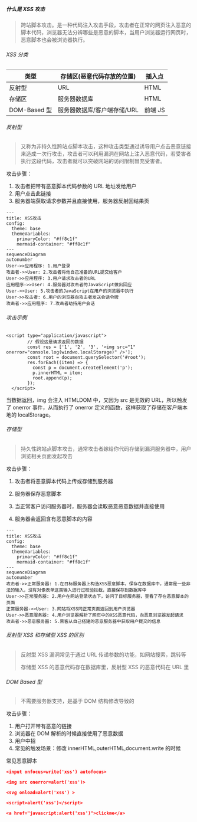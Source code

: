 ##### 什么是 XSS 攻击

> 跨站脚本攻击。是一种代码注入攻击手段，攻击者在正常的网页注入恶意的脚本代码，浏览器无法分辨哪些是恶意的脚本，当用户浏览器运行网页时，恶意脚本也会被浏览器执行。

###### XSS 分类

| 类型         | 存储区(恶意代码存放的位置)  | 插入点  |
| ------------ | --------------------------- | ------- |
| 反射型       | URL                         | HTML    |
| 存储区       | 服务器数据库                | HTML    |
| DOM-Based 型 | 服务器数据库/客户端存储/URL | 前端 JS |

###### 反射型

> 又称为非持久性跨站点脚本攻击，这种攻击类型通过诱导用户点击恶意链接来造成一次行攻击，攻击者可以利用漏洞在网站上注入恶意代码，若受害者执行这段代码，攻击者就可以突破网站的访问限制冒充受害者。

攻击步骤：

1. 攻击者把带有恶意脚本代码参数的 URL 地址发给用户
2. 用户点击此链接
3. 服务器端获取请求参数并且直接使用，服务器反射回结果页

```mermaid
---
title: XSS攻击
config:
  theme: base
  themeVariables:
    primaryColor: "#ff8c1f"
    mermaid-container: "#ff8c1f"
---
sequenceDiagram
autonumber
User->>应用程序: 1.用户登录
攻击者->>User: 2.攻击者将他自己准备的URL提交给客户
User->>应用程序: 3.用户请求攻击者的URL
应用程序->>User: 4.服务器对攻击者的JavaScript做出回应
User->>User: 5.攻击者的JavaScript在用户的浏览器中执行
User->>攻击者: 6.用户的浏览器向攻击者发送会话令牌
攻击者->>应用程序: 7.攻击者劫持用户会话
```

###### 攻击示例

```
<script type="application/javascript">
        // 假设这是请求返回的数据
        const res = ['1', '2', '3', '<img src="1" onerror="console.log(windwo.localStorage)" />'];
        const root = document.querySelector('#root');
        res.forEach((item) => {
          const p = document.createElement('p');
          p.innerHTML = item;
          root.append(p);
        });
  </script>
```

当数据返回，img 会注入 HTMLDOM 中，又因为 src 是无效的 URL，所以触发了 onerror 事件，从而执行了 onerror 定义的函数，这样获取了存储在客户端本地的 localStorage。

###### 存储型

> 持久性跨站点脚本攻击，通常攻击者嫁给你代码存储到漏洞服务器中，用户浏览相关页面发起攻击

攻击步骤：

1. 攻击者将恶意脚本代码上传或存储到服务器

2. 服务器保存恶意脚本

3. 当正常客户访问服务器时，服务器会读取恶意恶意数据并直接使用
4. 服务器会返回含有恶意脚本的内容

```mermaid
---
title: XSS攻击
config:
  theme: base
  themeVariables:
    primaryColor: "#ff8c1f"
    mermaid-container: "#ff8c1f"
---
sequenceDiagram
autonumber
攻击者->>正常服务器: 1.在目标服务器上构造XSS恶意脚本，保存在数据库中，通常是一些非法的输入，没有对像表单这类输入进行过校验拦截，直接保存到数据库中
User->>正常服务器: 2.用户在网站登录状态下，访问了目标服务器，查看了存在恶意脚本的页面
正常服务器->>User: 3.网站将XSS同正常页面返回到用户浏览器
User->>恶意服务器: 4.用户浏览器解析了网页中的XSS恶意代码，向恶意浏览器发起请求
攻击者->>恶意服务器: 5.黑客从自己搭建的恶意服务器中获取用户提交的信息
```

###### 反射型 XSS 和存储型 XSS 的区别

> 反射型 XSS 漏洞常见于通过 URL 传递参数的功能，如网站搜索，跳转等
>
> 存储型 XSS 的恶意代码存在数据库里，反射型 XSS 的恶意代码在 URL 里

###### DOM Based 型

> 不需要服务器支持，是基于 DOM 结构修改导致的

攻击步骤：

1. 用户打开带有恶意的链接
2. 浏览器在 DOM 解析的时候直接使用了恶意数据
3. 用户中招
4. 常见的触发场景：修改 innerHTML,outerHTML,document.write 的时候

常见恶意脚本

<strong style="color: red">`<input onfocus=write('xss') autofocus>`</strong>

<strong style="color: red">`<img src onerror=alert('xss')>`</strong>

<strong style="color: red">`<svg onload=alert('xss') >`</strong>

<strong style="color: red">`<script>alert('xss')</script>`</strong>

<strong style="color: red">`<a href="javascript:alert('xss')">clickme</a>`</strong>
